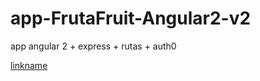 # app-FrutaFruit-Angular2-v2
app angular 2 + express + rutas + auth0




[linkname](https://www.youtube.com/watch?v=tjyIqIOivVM)
